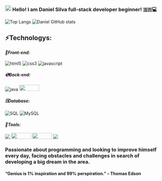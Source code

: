 ### <img height="20" src="https://raw.githubusercontent.com/iampavangandhi/iampavangandhi/master/gifs/Hi.gif" width="20px"> Hello! I am Daniel Silva full-stack developer beginner! 🇧🇷💻
 

![Top Langs](https://raw.githubusercontent.com/MicaelliMedeiros/micaellimedeiros/master/image/computer-illustration.png)
![Daniel GitHub stats](https://github-readme-stats.vercel.app/api?username=danielprogram08&show_icons=true&theme=tokyonight)

## ⚡️Technologys:

#### _**📀Front-end:**_
![html5](https://camo.githubusercontent.com/c0f60c84bd23525a0f1e5972ff5052f878eb4104e88b347b7f0004d0e6ad8898/68747470733a2f2f696d672e736869656c64732e696f2f62616467652f2d48544d4c352d4533344632363f7374796c653d666c61742d737175617265266c6f676f3d68746d6c35266c6f676f436f6c6f723d7768697465)
![css3](https://camo.githubusercontent.com/d2de8f341090cb9d72d132ef5f73c2a2c9be3081193bd9c7f3fee5b4973ece27/68747470733a2f2f696d672e736869656c64732e696f2f62616467652f2d435353332d3135373242363f7374796c653d666c61742d737175617265266c6f676f3d63737333)
![javascript](https://camo.githubusercontent.com/9c1342029e8aec68e9f53e276d6852ee30b7cd21c715f53e18b87d460de77241/68747470733a2f2f696d672e736869656c64732e696f2f62616467652f2d4a6176615363726970742d626c61636b3f7374796c653d666c61742d737175617265266c6f676f3d6a617661736372697074)

#### _**💿Back-end:**_
![java](https://camo.githubusercontent.com/510f99256727d96d37a8fb3cce94ef4bb7ab140aa29887922cc03c43db2968c4/68747470733a2f2f696d672e736869656c64732e696f2f62616467652f2d4a6176612d3030373339363f7374796c653d666c61742d737175617265266c6f676f3d6a617661)
<img id="Node" src="https://camo.githubusercontent.com/8d2dde0f614101199d98e4331ca4f349ea994437190dae63353a1823929e95da/68747470733a2f2f696d672e736869656c64732e696f2f62616467652f4e6f64652e6a732d3333393933333f7374796c653d666f722d7468652d6261646765266c6f676f3d6e6f6465646f746a73266c6f676f436f6c6f723d7768697465" width="65" height="20">

#### _**🗄Database:**_
![SQL](https://camo.githubusercontent.com/916b60e872c353944833ce8cc242669b72115caf389d5d7a39b9d27a60917d06/68747470733a2f2f696d672e736869656c64732e696f2f62616467652f2d53514c2532305365727665722d4343323932373f7374796c653d666c61742d737175617265266c6f676f3d6d6963726f736f66742d73716c2d736572766572266c6f676f436f6c6f723d7768697465)
![MySQL](https://camo.githubusercontent.com/2bae0dbaaff5d5147814b47d00be5ffa694cace064b9478da1e3a98605c5a6c5/68747470733a2f2f696d672e736869656c64732e696f2f62616467652f2d4d7953514c2d3434373941313f7374796c653d666c61742d737175617265266c6f676f3d6d7973716c266c6f676f436f6c6f723d7768697465)

#### _**💼Tools:**_
<img id="Git" src="https://camo.githubusercontent.com/67ecc23da1cab65f8acaf8aa8dcccd0ee175afc24048228fb743aec461b837d3/68747470733a2f2f696d672e736869656c64732e696f2f62616467652f2d6769742d4630353033323f7374796c653d666c61742d737175617265266c6f676f3d676974266c6f676f436f6c6f723d7768697465">
<img id="Github" src="https://camo.githubusercontent.com/0ced1e0be80f32eee58612df57ae3dbc4aa9fa2e969060fc1491263e6f94d6f3/68747470733a2f2f696d672e736869656c64732e696f2f62616467652f2d4769744875622d3138313731373f7374796c653d666c61742d737175617265266c6f676f3d676974687562" width="65" height="20">
<img id="Docker" src="https://camo.githubusercontent.com/01630621e9aa33ab95bee0908ed2354d2ab53e22974b909743489a9c276ac0a3/68747470733a2f2f696d672e736869656c64732e696f2f62616467652f2d446f636b65722d3234393645443f7374796c653d666c61742d737175617265266c6f676f3d646f636b6572266c6f676f436f6c6f723d7768697465" width="65" height="20">
<img id="vscode" src="https://camo.githubusercontent.com/6f87280e43fe6e93a00d25349aaddba49253f6fe94cdb44c316fd27a5b9b99a8/68747470733a2f2f696d672e736869656c64732e696f2f62616467652f2d5653253230436f64652d3030374143433f7374796c653d666c61742d737175617265266c6f676f3d76697375616c2d73747564696f2d636f6465266c6f676f436f6c6f723d7768697465">

### Passionate about programming and looking to improve himself every day, facing obstacles and challenges in search of developing a big dream in the area. 
#### “Genius is 1% inspiration and 99% perspiration.” – Thomas Edson
 
